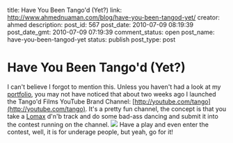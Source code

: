title: Have You Been Tango'd (Yet?)
link: http://www.ahmednuaman.com/blog/have-you-been-tangod-yet/
creator: ahmed
description: 
post_id: 567
post_date: 2010-07-09 08:19:39
post_date_gmt: 2010-07-09 07:19:39
comment_status: open
post_name: have-you-been-tangod-yet
status: publish
post_type: post

# Have You Been Tango'd (Yet?)

I can't believe I forgot to mention this. Unless you haven't had a look at my [portfolio](http://ahmednuaman.com), you may not have noticed that about two weeks ago I launched the Tango'd Films YouTube Brand Channel: [http://youtube.com/tango](http://youtube.com/tango). It's a pretty fun channel, the concept is that you take a [Lomax](http://www.myspace.com/lomaxdnb) d'n'b track and do some bad-ass dancing and submit it into the contest running on the channel. [![](http://ahmednuaman.com/blog/wp-content/uploads/2010/07/Screen-shot-2010-07-09-at-08.15.jpg)](http://youtube.com/tango) Have a play and even enter the contest, well, it is for underage people, but yeah, go for it!